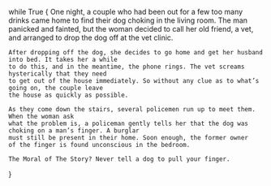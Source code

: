 while True {
    One night, a couple who had been out for a few too many drinks came home to find
    their dog choking in the living room. The man panicked and fainted, but the woman decided to call
    her old friend, a vet, and arranged to drop the dog off at the vet clinic.
    
    After dropping off the dog, she decides to go home and get her husband into bed. It takes her a while
    to do this, and in the meantime, the phone rings. The vet screams hysterically that they need
    to get out of the house immediately. So without any clue as to what’s going on, the couple leave
    the house as quickly as possible.

    As they come down the stairs, several policemen run up to meet them. When the woman ask 
    what the problem is, a policeman gently tells her that the dog was choking on a man’s finger. A burglar
    must still be present in their home. Soon enough, the former owner
    of the finger is found unconscious in the bedroom.

    The Moral of The Story? Never tell a dog to pull your finger.
}